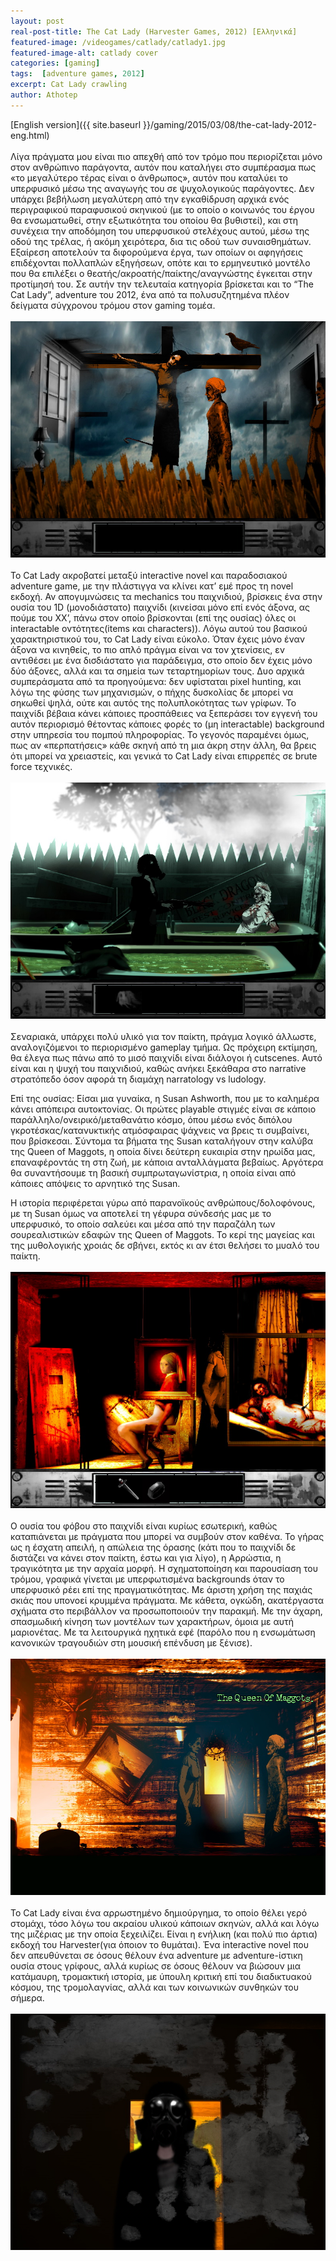 ```yaml
---
layout: post
real-post-title: The Cat Lady (Harvester Games, 2012) [Ελληνικά]
featured-image: /videogames/catlady/catlady1.jpg
featured-image-alt: catlady cover
categories: [gaming]
tags:  [adventure games, 2012]
excerpt: Cat Lady crawling
author: Athotep
---
```


[English version]({{ site.baseurl }}/gaming/2015/03/08/the-cat-lady-2012-eng.html)  
<br>
Λίγα πράγματα μου είναι πιο απεχθή από τον τρόμο που περιορίζεται μόνο στον ανθρώπινο παράγοντα, αυτόν που καταλήγει στο συμπέρασμα πως «το μεγαλύτερο τέρας είναι ο άνθρωπος», αυτόν που καταλύει το υπερφυσικό μέσω της αναγωγής του σε ψυχολογικούς παράγοντες. Δεν υπάρχει βεβήλωση μεγαλύτερη από την εγκαθίδρυση αρχικά ενός περιγραφικού παραφυσικού σκηνικού (με το οποίο ο κοινωνός του έργου θα ενσωματωθεί, στην εξωτικότητα του οποίου θα βυθιστεί), και στη συνέχεια την αποδόμηση του υπερφυσικού στελέχους αυτού, μέσω της οδού της τρέλας, ή ακόμη χειρότερα, δια τις οδού των συναισθημάτων. Εξαίρεση αποτελούν τα διφορούμενα έργα, των οποίων οι αφηγήσεις επιδέχονται πολλαπλών εξηγήσεων, οπότε και το ερμηνευτικό μοντέλο που θα επιλέξει ο θεατής/ακροατής/παίκτης/αναγνώστης έγκειται στην προτίμησή του. Σε αυτήν την τελευταία κατηγορία βρίσκεται και το “The Cat Lady”, adventure του 2012, ένα από τα πολυσυζητημένα πλέον δείγματα σύγχρονου τρόμου στον gaming τομέα.  
<br>
![catlady2](/assets/images/videogames/catlady/catlady2.jpg)  
<br>
Το Cat Lady ακροβατεί μεταξύ interactive novel και παραδοσιακού adventure game, με την πλάστιγγα να κλίνει κατ’ εμέ προς τη novel εκδοχή. Αν απογυμνώσεις τα mechanics του παιχνιδιού, βρίσκεις ένα στην ουσία του 1D (μονοδιάστατο) παιχνίδι (κινείσαι μόνο επί ενός άξονα, ας πούμε του XX’, πάνω στον οποίο βρίσκονται (επί της ουσίας) όλες οι interactable οντότητες(items και characters)). Λόγω αυτού του βασικού χαρακτηριστικού του, το Cat Lady είναι εύκολο. Όταν έχεις μόνο έναν άξονα να κινηθείς, το πιο απλό πράγμα είναι να τον χτενίσεις, εν αντιθέσει με ένα δισδιάστατο για παράδειγμα, στο οποίο δεν έχεις μόνο δύο άξονες, αλλά και τα σημεία των τεταρτημορίων τους. Δυο αρχικά συμπεράσματα από τα προηγούμενα: δεν υφίσταται pixel hunting, και λόγω της φύσης των μηχανισμών, ο πήχης δυσκολίας δε μπορεί να σηκωθεί ψηλά, ούτε και αυτός της πολυπλοκότητας των γρίφων. Το παιχνίδι βέβαια κάνει κάποιες προσπάθειες να ξεπεράσει τον εγγενή του αυτόν περιορισμό θέτοντας κάποιες φορές το (μη interactable) background στην υπηρεσία του πομπού πληροφορίας. Το γεγονός παραμένει όμως, πως αν «περπατήσεις» κάθε σκηνή από τη μια άκρη στην άλλη, θα βρεις ότι μπορεί να χρειαστείς, και γενικά το Cat Lady είναι επιρρεπές σε brute force τεχνικές.  
<br>
![catlady3](/assets/images/videogames/catlady/catlady3.jpg)  
<br>
Σεναριακά, υπάρχει πολύ υλικό για τον παίκτη, πράγμα λογικό άλλωστε, αναλογιζόμενοι το περιορισμένο gameplay τμήμα. Ως πρόχειρη εκτίμηση, θα έλεγα πως πάνω από το μισό παιχνίδι είναι διάλογοι ή cutscenes. Αυτό είναι και η ψυχή του παιχνιδιού, καθώς ανήκει ξεκάθαρα στο narrative στρατόπεδο όσον αφορά τη διαμάχη narratology vs ludology.

Επί της ουσίας: Είσαι μια γυναίκα, η Susan Ashworth, που με το καλημέρα κάνει απόπειρα αυτοκτονίας. Οι πρώτες playable στιγμές είναι σε κάποιο παράλληλο/ονειρικό/μεταθανάτιο κόσμο, όπου μέσω ενός διπόλου γκροτέσκας/κατανυκτικής ατμόσφαιρας ψάχνεις να βρεις τι συμβαίνει, που βρίσκεσαι. Σύντομα τα βήματα της Susan καταλήγουν στην καλύβα της Queen of Maggots, η οποία δίνει δεύτερη ευκαιρία στην ηρωίδα μας, επαναφέροντάς τη στη ζωή, με κάποια ανταλλάγματα βεβαίως. Αργότερα θα συναντήσουμε τη βασική συμπρωταγωνίστρια, η οποία είναι από κάποιες απόψεις το αρνητικό της Susan.

Η ιστορία περιφέρεται γύρω από παρανοϊκούς ανθρώπους/δολοφόνους, με τη Susan όμως να αποτελεί τη γέφυρα σύνδεσής μας με το υπερφυσικό, το οποίο σαλεύει και μέσα από την παραζάλη των σουρεαλιστικών εδαφών της Queen of Maggots. Το κερί της μαγείας και της μυθολογικής χροιάς δε σβήνει, εκτός κι αν έτσι θελήσει το μυαλό του παίκτη.  
<br>
![catlady4](/assets/images/videogames/catlady/catlady4.jpg)  
<br>
Ο ουσία του φόβου στο παιχνίδι είναι κυρίως εσωτερική, καθώς καταπιάνεται με πράγματα που μπορεί να συμβούν στον καθένα. Το γήρας ως η έσχατη απειλή, η απώλεια της όρασης (κάτι που το παιχνίδι δε διστάζει να κάνει στον παίκτη, έστω και για λίγο), η Αρρώστια, η τραγικότητα με την αρχαία μορφή. Η σχηματοποίηση και παρουσίαση του τρόμου, γραφικά γίνεται με υπερφωτισμένα backgrounds όταν το υπερφυσικό ρέει επί της πραγματικότητας. Με άριστη χρήση της παχιάς σκιάς που υπονοεί κρυμμένα πράγματα. Με κάθετα, ογκώδη, ακατέργαστα σχήματα στο περιβάλλον να προσωποποιούν την παρακμή. Με την άχαρη, σπασμωδική κίνηση των μοντέλων των χαρακτήρων, όμοια με αυτή μαριονέτας. Με τα λειτουργικά ηχητικά εφέ (παρόλο που η ενσωμάτωση κανονικών τραγουδιών στη μουσική επένδυση με ξένισε).  
<br>
![catlady5](/assets/images/videogames/catlady/catlady5.jpg)  
<br>
Το Cat Lady είναι ένα αρρωστημένο δημιούργημα, το οποίο θέλει γερό στομάχι, τόσο λόγω του ακραίου υλικού κάποιων σκηνών, αλλά και λόγω της μιζέριας με την οποία ξεχειλίζει. Είναι η ενήλικη (και πολύ πιο άρτια) εκδοχή του Harvester(για όποιον το θυμάται). Ένα interactive novel που δεν απευθύνεται σε όσους θέλουν ένα adventure με adventure-ίστικη ουσία στους γρίφους, αλλά κυρίως σε όσους θέλουν να βιώσουν μια κατάμαυρη, τρομακτική ιστορία, με ύπουλη κριτική επί του διαδικτυακού κόσμου, της τρομολαγνίας, αλλά και των κοινωνικών συνθηκών του σήμερα.  
<br>
![catlady6](/assets/images/videogames/catlady/catlady6.jpg)  
<br>